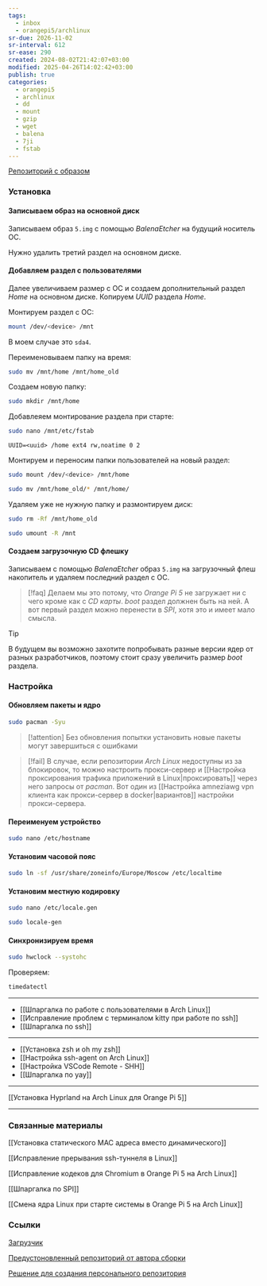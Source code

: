 ```yaml
---
tags:
  - inbox
  - orangepi5/archlinux
sr-due: 2026-11-02
sr-interval: 612
sr-ease: 290
created: 2024-08-02T21:42:07+03:00
modified: 2025-04-26T14:02:42+03:00
publish: true
categories:
  - orangepi5
  - archlinux
  - dd
  - mount
  - gzip
  - wget
  - balena
  - 7ji
  - fstab
---
```

[Репозиторий с образом](https://github.com/7Ji/orangepi5-archlinuxarm)
### Установка

#### Записываем образ на основной диск

Записываем образ `5.img` с помощью *BalenaEtcher* на будущий носитель ОС.

Нужно удалить третий раздел на основном диске.

#### Добавляем раздел с пользователями

Далее увеличиваем размер с ОС и создаем дополнительный раздел *Home* на основном диске. Копируем *UUID* раздела *Home*.

Монтируем раздел с ОС:

```sh
mount /dev/<device> /mnt
```

В моем случае это `sda4`.

Переименовываем папку на время:

```sh
sudo mv /mnt/home /mnt/home_old
```

Создаем новую папку:

```sh
sudo mkdir /mnt/home
```

Добавлеяем монтирование раздела при старте:

```sh
sudo nano /mnt/etc/fstab
```

```
UUID=<uuid> /home ext4 rw,noatime 0 2
```

Монтируем и переносим папки пользователей на новый раздел:

```sh
sudo mount /dev/<device> /mnt/home
```

```sh
sudo mv /mnt/home_old/* /mnt/home/
```

Удаляем уже не нужную папку и размонтируем диск:

```sh
sudo rm -Rf /mnt/home_old
```

```sh
sudo umount -R /mnt
```

#### Создаем загрузочную CD флешку

Записываем с помощью *BalenaEtcher* образ `5.img` на загрузочный флеш накопитель и удаляем последний раздел с ОС. 

> [!faq] 
> Делаем мы это потому, что *Orange Pi 5* не загружает ни с чего кроме как с *CD карты*. *boot* раздел должнен быть на ней. А вот первый раздел можно перенести в *SPI*, хотя это и имеет мало смысла.

> [!tip] 
> В будущем вы возможно захотите попробывать разные версии ядер от разных разработчиков, поэтому стоит сразу увеличить размер *boot* раздела.
### Настройка

#### Обновляем пакеты и ядро

```sh
sudo pacman -Syu
```

> [!attention] 
> Без обновления попытки установить новые пакеты могут завершиться с ошибками

> [!fail] 
> В случае, если репозитории *Arch Linux* недоступны из за блокировок, то можно настроить прокси-сервер и [[Настройка проксирования трафика приложений в Linux|проксировать]] через него запросы от *pacman*. Вот один из [[Настройка amneziawg vpn клиента как прокси-сервер в docker|вариантов]] настройки прокси-сервера.

#### Переименуем устройство

```sh
sudo nano /etc/hostname
```

#### Установим часовой пояс

```sh
sudo ln -sf /usr/share/zoneinfo/Europe/Moscow /etc/localtime
```

#### Установим местную кодировку

```sh
sudo nano /etc/locale.gen
```

```sh
sudo locale-gen
```

#### Синхронизируем время

```sh
sudo hwclock --systohc
```

Проверяем:

```sh
timedatectl
```

---

- [[Шпаргалка по работе с пользователями в Arch Linux]]
- [[Исправление проблем с терминалом kitty при работе по ssh]]
- [[Шпаргалка по ssh]]

---

- [[Установка zsh и oh my zsh]]
- [[Настройка ssh-agent on Arch Linux]]
- [[Настройка VSCode Remote - SHH]]
- [[Шпаргалка по yay]]

---

[[Установка Hyprland на Arch Linux для Orange Pi 5]]

---
### Связанные материалы

[[Установка статического MAC адреса вместо динамического]]

[[Исправление прерывания ssh-туннеля в Linux]]

[[Исправление кодеков для Chromium в Orange Pi 5 на Arch Linux]]

[[Шпаргалка по SPI]]

[[Смена ядра Linux при старте системы в Orange Pi 5 на Arch Linux]]

### Ссылки

[Загрузчик](https://github.com/7Ji/orangepi5-rkloader)

[Предустоновленный репозиторий от автора сборки](https://github.com/7Ji/archrepo) 

[Решение для создания персонального репозитория](https://github.com/7Ji/arch_repo_builder)